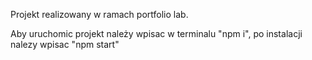 Projekt realizowany w ramach portfolio lab.

Aby uruchomic projekt należy wpisac w terminalu "npm i", po instalacji nalezy wpisac "npm start"